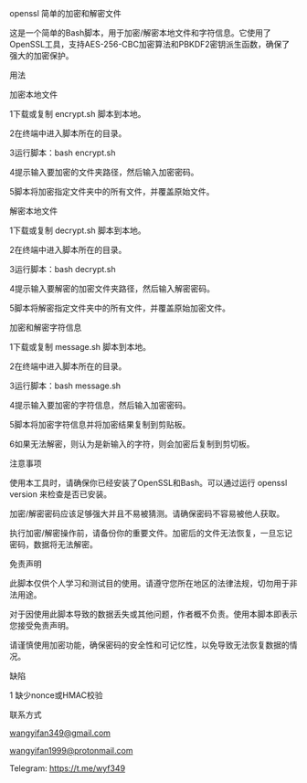 openssl 简单的加密和解密文件

这是一个简单的Bash脚本，用于加密/解密本地文件和字符信息。它使用了OpenSSL工具，支持AES-256-CBC加密算法和PBKDF2密钥派生函数，确保了强大的加密保护。

用法

加密本地文件

1下载或复制 encrypt.sh 脚本到本地。

2在终端中进入脚本所在的目录。

3运行脚本：bash encrypt.sh

4提示输入要加密的文件夹路径，然后输入加密密码。

5脚本将加密指定文件夹中的所有文件，并覆盖原始文件。

解密本地文件

1下载或复制 decrypt.sh 脚本到本地。

2在终端中进入脚本所在的目录。

3运行脚本：bash decrypt.sh

4提示输入要解密的加密文件夹路径，然后输入解密密码。

5脚本将解密指定文件夹中的所有文件，并覆盖原始加密文件。

加密和解密字符信息

1下载或复制 message.sh 脚本到本地。

2在终端中进入脚本所在的目录。

3运行脚本：bash message.sh

4提示输入要加密的字符信息，然后输入加密密码。

5脚本将加密字符信息并将加密结果复制到剪贴板。

6如果无法解密，则认为是新输入的字符，则会加密后复制到剪切板。

注意事项

使用本工具时，请确保你已经安装了OpenSSL和Bash。可以通过运行 openssl version  来检查是否已安装。

加密/解密密码应该足够强大并且不易被猜测。请确保密码不容易被他人获取。

执行加密/解密操作前，请备份你的重要文件。加密后的文件无法恢复，一旦忘记密码，数据将无法解密。

免责声明

此脚本仅供个人学习和测试目的使用。请遵守您所在地区的法律法规，切勿用于非法用途。

对于因使用此脚本导致的数据丢失或其他问题，作者概不负责。使用本脚本即表示您接受免责声明。

请谨慎使用加密功能，确保密码的安全性和可记忆性，以免导致无法恢复数据的情况。


缺陷

1 缺少nonce或HMAC校验

联系方式

wangyifan349@gmail.com

wangyifan1999@protonmail.com

Telegram: https://t.me/wyf349
